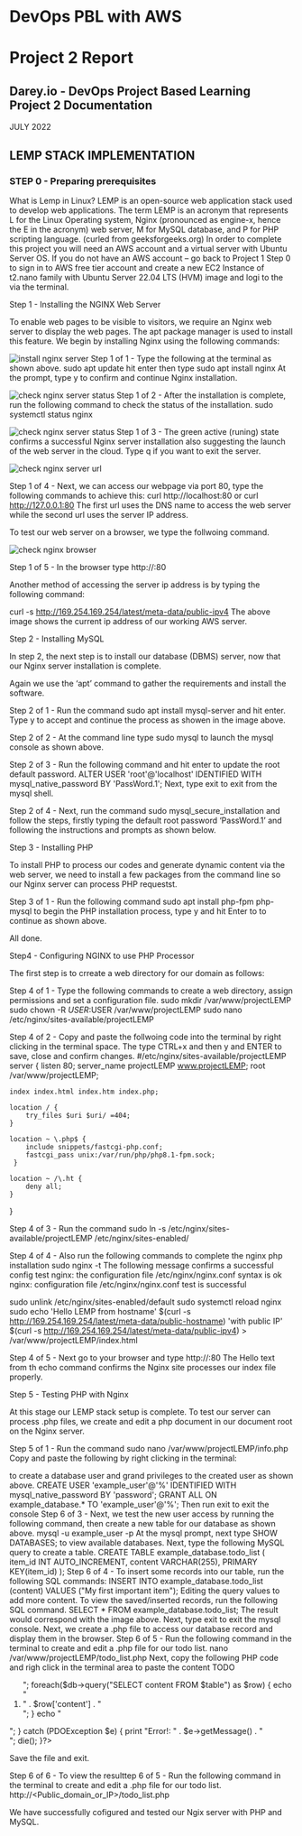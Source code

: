 

# DevOps PBL with AWS
# Project 2 Report

## Darey.io - DevOps Project Based Learning Project 2 Documentation

JULY 2022

## LEMP STACK IMPLEMENTATION



### STEP 0 - Preparing prerequisites

What is Lemp in Linux?
LEMP is an open-source web application stack used to develop web applications. The term LEMP is an acronym that represents L for the Linux Operating system, Nginx (pronounced as engine-x, hence the E in the acronym) web server, M for MySQL database, and P for PHP scripting language. (curled from geeksforgeeks.org)
In order to complete this project you will need an AWS account and a virtual server with Ubuntu Server OS.
If you do not have an AWS account – go back to Project 1 Step 0 to sign in to AWS free tier account and create a new EC2 Instance of t2.nano family with Ubuntu Server 22.04 LTS (HVM) image and logi to the via the terminal.


Step 1 - Installing the NGINX Web Server 

To enable web pages  to be visible to visitors, we require an Nginx web server to display the web pages. The apt  package manager is used to install this feature. 
We begin by installing Nginx using the following commands:

![install nginx server](images/step1_1_install_ngnxserver.png)
Step 1 of 1 - Type the following at the terminal as shown above.
sudo apt update hit enter then type sudo apt install nginx
At the prompt, type y to confirm and continue Nginx installation.

![check nginx server status](images/step1_2_check_ngnxserver_status.png)
Step 1 of 2 - After the installation is complete, run the following command to check the status of the installation. sudo systemctl status nginx

![check nginx server status](images/step1_3_ngnxserver_status.png)
Step 1 of 3 - The green active (runing) state confirms a successful Nginx server installation also suggesting the launch of the web server in the cloud. Type q if you want to exit the server.

![check nginx server url](images/step1_4_ngnxserver_url.png)

Step 1 of 4 - Next, we can access our webpage via port 80, type the following commands to achieve this:  curl http://localhost:80 or curl http://127.0.0.1:80
The first url uses the DNS name to access the web server while the second url uses the server IP address. 

To test our web server on a browser, we type the follwoing command.

![check nginx browser](images/step1_5_ngnxserver_browser.png)

Step 1 of 5 - In the browser type http://<Public-IP-Address>:80

Another method of accessing the server ip address is by typing the following command:

curl -s http://169.254.169.254/latest/meta-data/public-ipv4
The above image shows the current ip address of our working AWS server.



Step 2 - Installing MySQL

In step 2, the next step is to install our database (DBMS) server, now that our Nginx server installation is complete.  

Again we use the ‘apt’ command to gather the requirements and install the software.


Step 2 of 1 - Run the command sudo apt install mysql-server and hit enter. Type y to accept and continue the process as showen in the image above.


Step 2 of 2 - At the command line type sudo mysql to launch the mysql console as shown above.


Step 2 of 3 - Run the following command and hit enter to update the root default password. 
ALTER USER 'root'@'localhost' IDENTIFIED WITH mysql_native_password BY 'PassWord.1';
Next, type exit to exit from the mysql shell.


Step 2 of 4 - Next, run the command sudo mysql_secure_installation and follow the steps, firstly typing the default root password ‘PassWord.1’ and following the instructions and prompts as shown below.






Step 3 - Installing PHP

To install PHP to process our codes and generate dynamic content via the web server, we need to install a few packages from the command line so our Nginx server can process PHP requestst. 

Step 3 of 1 - Run the following command sudo apt install php-fpm php-mysql to begin the PHP installation process, type y and hit Enter to to continue as shown above.

All done.

Step4 - Configuring NGINX to use PHP Processor 

The first step is to crreate a web directory for our domain as follows:

Step 4 of 1 - Type the following commands to create a web directory, assign permissions and set a configuration file.
sudo mkdir /var/www/projectLEMP
sudo chown -R $USER:$USER /var/www/projectLEMP
sudo nano /etc/nginx/sites-available/projectLEMP


Step 4 of 2 - Copy and paste the follwoing code into the terminal by right clicking in the terminal space.  The type CTRL+x and then y and ENTER  to save, close and confirm changes.
#/etc/nginx/sites-available/projectLEMP
server {
    listen 80;
    server_name projectLEMP www.projectLEMP;
    root /var/www/projectLEMP;

    index index.html index.htm index.php;

    location / {
        try_files $uri $uri/ =404;
    }

    location ~ \.php$ {
        include snippets/fastcgi-php.conf;
        fastcgi_pass unix:/var/run/php/php8.1-fpm.sock;
     }

    location ~ /\.ht {
        deny all;
    }
}


Step 4 of 3 - Run the command 
sudo ln -s /etc/nginx/sites-available/projectLEMP /etc/nginx/sites-enabled/


Step 4 of 4 - Also run the following commands to complete the nginx php installation
sudo nginx -t
The following message confirms a successful config test
nginx: the configuration file /etc/nginx/nginx.conf syntax is ok
nginx: configuration file /etc/nginx/nginx.conf test is successful

sudo unlink /etc/nginx/sites-enabled/default
sudo systemctl reload nginx
sudo echo 'Hello LEMP from hostname' $(curl -s http://169.254.169.254/latest/meta-data/public-hostname) 'with public IP' $(curl -s http://169.254.169.254/latest/meta-data/public-ipv4) > /var/www/projectLEMP/index.html


Step 4 of 5 - Next go to your browser and type http://<Public-IP-Address>:80
The Hello text from th echo command confirms the Nginx site processes our index file properly.




Step 5 - Testing PHP with Nginx

At this stage our LEMP stack setup is complete. To test our server can process .php files, we create and edit a php document in our document root on the Nginx server. 


Step 5 of 1 - Run the command sudo nano /var/www/projectLEMP/info.php
Copy and paste the following by right clicking in the terminal:
<?php
phpinfo();
Type CTRL+X and then Y and finally hit ENTER TO SAVE AND EXIT.

To test our .php file.

Step 5 of 2 - Type the following in a browser as shown above; http://`server_domain_or_IP`/info.php


Step 5 of 3 - Run the following command to remove the created .php file as it contains sensitive server details. sudo rm /var/www/your_domain/info.php




Step 6 - RETRIEVING DATA FROM MYSQL DATABASE WITH PHP (CONTINUED)

At this stage we wil create a test database with a simple ‘To Do List’and configure access to it, then our Nginx website can query the database and display the content.

The first step will be to create a database named example_database including a user named example_user. 

Step 6 of 1 - Run the following command sudo mysql or sudo mysql - p if a database password is already set.
At the mysql console, type CREATE DATABASE example_database; as shown above.


Step 6 of 2 - Run the following commands at the mysql prompt mysql>  to create a database user and grand privileges to the created user as shown above.
CREATE USER 'example_user'@'%' IDENTIFIED WITH mysql_native_password BY 'password';
GRANT ALL ON example_database.* TO 'example_user'@'%';
Then run exit to exit the console


Step 6 of 3 - Next, we test the new user access by running the following command, then create a new table for our database as shown above. mysql -u example_user -p
At the mysql prompt, next type SHOW DATABASES; to view available databases.
Next, type the following MySQL query to create a table.
 CREATE TABLE example_database.todo_list (
 item_id INT AUTO_INCREMENT,
 content VARCHAR(255),
PRIMARY KEY(item_id)
);


Step 6 of 4 - To insert some records into our table, run the following SQL commands:
INSERT INTO example_database.todo_list (content) VALUES ("My first important item");
Editing the query values to add more content.

To view the saved/inserted records, run the following SQL command.
SELECT * FROM example_database.todo_list;
The result would correspond with the image above. Next, type exit to exit the mysql console.

Next, we create a .php file to access our database record and display them in the browser.


Step 6 of 5 - Run the following command in the terminal to create and edit a .php file for our todo list.
nano /var/www/projectLEMP/todo_list.php
Next, copy the following PHP code and righ click in the terminal area to paste the content
<?php
$user = "example_user";
$password = "password";
$database = "example_database";
$table = "todo_list";

try {
  $db = new PDO("mysql:host=localhost;dbname=$database", $user, $password);
  echo "<h2>TODO</h2><ol>";
  foreach($db->query("SELECT content FROM $table") as $row) {
    echo "<li>" . $row['content'] . "</li>";
  }
  echo "</ol>";
} catch (PDOException $e) {
    print "Error!: " . $e->getMessage() . "<br/>";
    die();
}?>

Save the file and exit. 


Step 6 of 6 - To view the resulttep 6 of 5 - Run the following command in the terminal to create and edit a .php file for our todo list.
http://<Public_domain_or_IP>/todo_list.php

We have successfully cofigured and tested our Ngix server with PHP and MySQL.
